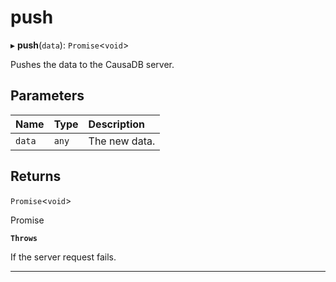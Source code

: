 # push


▸ **push**(`data`): `Promise`\<`void`\>

Pushes the data to the CausaDB server.

## Parameters

| Name | Type | Description |
| :------ | :------ | :------ |
| `data` | `any` | The new data. |

## Returns

`Promise`\<`void`\>

Promise<void>

**`Throws`**

If the server request fails.

___
